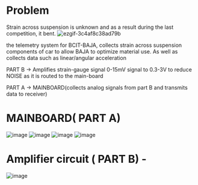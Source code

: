 # Problem 
Strain across suspension is unknown and as a result during the last competition, it bent.
![ezgif-3c4af8c38ad79b](https://github.com/user-attachments/assets/8fe03ef1-5886-4e94-b8d6-ccf3dc3e0c9c)


the telemetry system for BCIT-BAJA, collects strain across suspension components of car to allow BAJA to optimize material use.
As well as collects data such as linear/angular acceleration

PART B -> Amplifies strain-gauge signal 0-15mV signal to 0.3-3V to reduce NOISE as it is routed to the main-board

PART A -> MAINBOARD(collects analog signals from part B and transmits data to receiver)


# MAINBOARD( PART A)


![image](https://github.com/user-attachments/assets/dc81cf34-a69d-406f-8c19-f821d3af4d6a)
![image](https://github.com/user-attachments/assets/468851e0-d970-4809-af6d-eac6403165c4)
![image](https://github.com/user-attachments/assets/9414f8d5-4f52-4e46-ae3c-9da4bbf92fe5)
![image](https://github.com/user-attachments/assets/fceb3653-d5f6-441f-b3fb-d435e3fac4fa)


# Amplifier circuit ( PART B) - 
![image](https://github.com/user-attachments/assets/a1db2386-22c9-4d49-882a-4685fd6d1d30)
